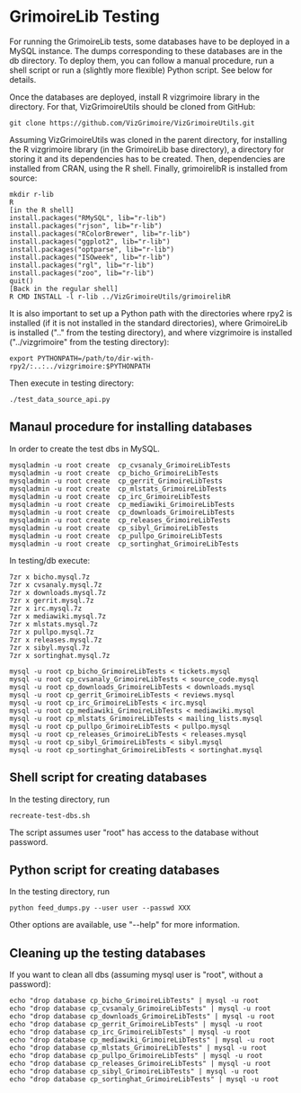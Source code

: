 # GrimoireLib Testing

For running the GrimoireLib tests, some databases have to be deployed in a MySQL instance. The dumps corresponding to these databases are in the db directory. To deploy them, you can follow a manual procedure, run a shell script or run a (slightly more flexible) Python script. See below for details.

Once the databases are deployed, install R vizgrimoire library in the directory. For that, VizGrimoireUtils should be cloned from GitHub:

    git clone https://github.com/VizGrimoire/VizGrimoireUtils.git

Assuming VizGrimoireUtils was cloned in the parent directory, for installing the R vizgrimoire library (in the GrimoireLib base directory), a directory for storing it and its dependencies has to be created. Then, dependencies are installed from CRAN, using the R shell. Finally, grimoirelibR is installed from source:

    mkdir r-lib
    R
    [in the R shell]
    install.packages("RMySQL", lib="r-lib")
    install.packages("rjson", lib="r-lib")
    install.packages("RColorBrewer", lib="r-lib")
    install.packages("ggplot2", lib="r-lib")
    install.packages("optparse", lib="r-lib")
    install.packages("ISOweek", lib="r-lib")
    install.packages("rgl", lib="r-lib")
    install.packages("zoo", lib="r-lib")
    quit()
    [Back in the regular shell]
    R CMD INSTALL -l r-lib ../VizGrimoireUtils/grimoirelibR

It is also important to set up a Python path with the directories where rpy2 is installed (if it is not installed in the standard directories), where GrimoireLib is installed (".." from the testing directory), and where vizgrimoire is installed ("../vizgrimoire" from the testing directory):

    export PYTHONPATH=/path/to/dir-with-rpy2/:..:../vizgrimoire:$PYTHONPATH

Then execute in testing directory:

    ./test_data_source_api.py

## Manaul procedure for installing databases

In order to create the test dbs in MySQL.

    mysqladmin -u root create  cp_cvsanaly_GrimoireLibTests
    mysqladmin -u root create  cp_bicho_GrimoireLibTests
    mysqladmin -u root create  cp_gerrit_GrimoireLibTests
    mysqladmin -u root create  cp_mlstats_GrimoireLibTests
    mysqladmin -u root create  cp_irc_GrimoireLibTests
    mysqladmin -u root create  cp_mediawiki_GrimoireLibTests
    mysqladmin -u root create  cp_downloads_GrimoireLibTests
    mysqladmin -u root create  cp_releases_GrimoireLibTests
    mysqladmin -u root create  cp_sibyl_GrimoireLibTests
    mysqladmin -u root create  cp_pullpo_GrimoireLibTests
    mysqladmin -u root create  cp_sortinghat_GrimoireLibTests

In testing/db execute:

    7zr x bicho.mysql.7z
    7zr x cvsanaly.mysql.7z
    7zr x downloads.mysql.7z
    7zr x gerrit.mysql.7z
    7zr x irc.mysql.7z
    7zr x mediawiki.mysql.7z
    7zr x mlstats.mysql.7z
    7zr x pullpo.mysql.7z
    7zr x releases.mysql.7z
    7zr x sibyl.mysql.7z
    7zr x sortinghat.mysql.7z

    mysql -u root cp_bicho_GrimoireLibTests < tickets.mysql
    mysql -u root cp_cvsanaly_GrimoireLibTests < source_code.mysql
    mysql -u root cp_downloads_GrimoireLibTests < downloads.mysql
    mysql -u root cp_gerrit_GrimoireLibTests < reviews.mysql
    mysql -u root cp_irc_GrimoireLibTests < irc.mysql
    mysql -u root cp_mediawiki_GrimoireLibTests < mediawiki.mysql
    mysql -u root cp_mlstats_GrimoireLibTests < mailing_lists.mysql
    mysql -u root cp_pullpo_GrimoireLibTests < pullpo.mysql
    mysql -u root cp_releases_GrimoireLibTests < releases.mysql
    mysql -u root cp_sibyl_GrimoireLibTests < sibyl.mysql
    mysql -u root cp_sortinghat_GrimoireLibTests < sortinghat.mysql

## Shell script for creating databases

In the testing directory, run

    recreate-test-dbs.sh

The script assumes user "root" has access to the database without password.

## Python script for creating databases

In the testing directory, run

    python feed_dumps.py --user user --passwd XXX

Other options are available, use "--help" for more information.

## Cleaning up the testing databases

If you want to clean all dbs (assuming mysql user is "root", without a password):

    echo "drop database cp_bicho_GrimoireLibTests" | mysql -u root
    echo "drop database cp_cvsanaly_GrimoireLibTests" | mysql -u root
    echo "drop database cp_downloads_GrimoireLibTests" | mysql -u root
    echo "drop database cp_gerrit_GrimoireLibTests" | mysql -u root
    echo "drop database cp_irc_GrimoireLibTests" | mysql -u root
    echo "drop database cp_mediawiki_GrimoireLibTests" | mysql -u root
    echo "drop database cp_mlstats_GrimoireLibTests" | mysql -u root
    echo "drop database cp_pullpo_GrimoireLibTests" | mysql -u root
    echo "drop database cp_releases_GrimoireLibTests" | mysql -u root
    echo "drop database cp_sibyl_GrimoireLibTests" | mysql -u root
    echo "drop database cp_sortinghat_GrimoireLibTests" | mysql -u root

